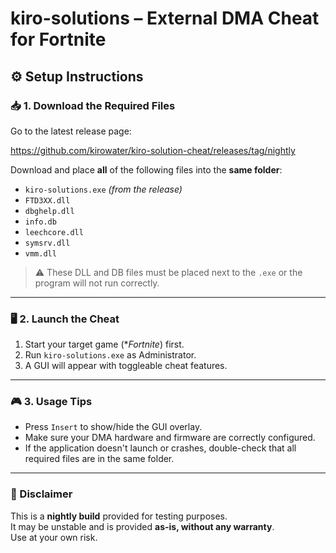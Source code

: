 # kiro-solutions – External DMA Cheat for Fortnite

## ⚙️ Setup Instructions

### 📥 1. Download the Required Files

Go to the latest release page:

https://github.com/kirowater/kiro-solution-cheat/releases/tag/nightly

Download and place **all** of the following files into the **same folder**:

- `kiro-solutions.exe` *(from the release)*
- `FTD3XX.dll`
- `dbghelp.dll`
- `info.db`
- `leechcore.dll`
- `symsrv.dll`
- `vmm.dll`

> ⚠️ These DLL and DB files must be placed next to the `.exe` or the program will not run correctly.

---

### 🖥️ 2. Launch the Cheat

1. Start your target game (**Fortnite*) first.
2. Run `kiro-solutions.exe` as Administrator.
3. A GUI will appear with toggleable cheat features.

---

### 🎮 3. Usage Tips

- Press `Insert` to show/hide the GUI overlay.
- Make sure your DMA hardware and firmware are correctly configured.
- If the application doesn't launch or crashes, double-check that all required files are in the same folder.

---

### 🔐 Disclaimer

This is a **nightly build** provided for testing purposes.  
It may be unstable and is provided **as-is, without any warranty**.  
Use at your own risk.
